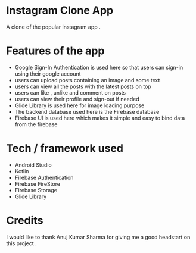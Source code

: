# Instagram Clone App
A clone of the popular instagram app .

# Features of the app
- Google Sign-In Authentication is used here so that users can sign-in using their google account
- users can upload posts containing an image and some text
- users can view all the posts with the latest posts on top 
- users can like , unlike and comment on posts 
- users can view their profile and sign-out if needed
- Glide Library is used here for image loading purpose
- The backend database used here is the Firebase database
- Firebase UI is used here which makes it simple and easy to bind data from the firebase

# Tech / framework used
- Android Studio
- Kotlin
- Firebase Authentication
- Firebase FireStore
- Firebase Storage
- Glide Library

# Credits
I would like to thank Anuj Kumar Sharma for giving me a good headstart on this project . 
